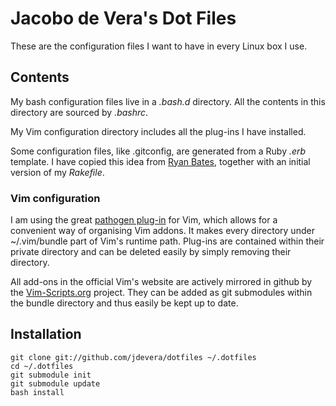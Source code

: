# Jacobo de Vera's Dot Files

These are the configuration files I want to have in every Linux box I use.

## Contents

My bash configuration files live in a _.bash.d_ directory. All the contents in this directory are sourced by _.bashrc_.

My Vim configuration directory includes all the plug-ins I have installed.

Some configuration files, like .gitconfig, are generated from a Ruby _.erb_ template. I have copied this idea from [Ryan Bates](http://github.com/ryanb/dotfiles), together with an initial version of my _Rakefile_.


### Vim configuration

I am using the great [pathogen plug-in](http://www.vim.org/scripts/script.php?script\_id=2332) for Vim, which allows for a convenient way of organising Vim addons. It makes every directory under ~/.vim/bundle part of Vim's runtime path. Plug-ins are contained within their private directory and can be deleted easily by simply removing their directory.

All add-ons in the official Vim's website are actively mirrored in github by the [Vim-Scripts.org](http://vim-scripts.org/) project. They can be added as git submodules within the bundle directory and thus easily be kept up to date.

## Installation

    git clone git://github.com/jdevera/dotfiles ~/.dotfiles
    cd ~/.dotfiles
    git submodule init
    git submodule update
    bash install

<!--
vim:linebreak:textwidth=78:spell:
-->
